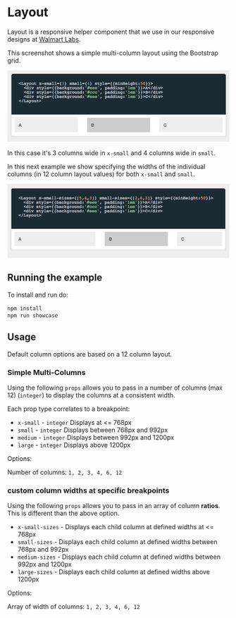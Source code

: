 Layout
======

Layout is a responsive helper component that we use in our responsive designs at [Walmart Labs](http://walmartlabs.com).

This screenshot shows a simple multi-column layout using the Bootstrap grid.

![Simple multi-column layout](./images/simple.png)

In this case it's 3 columns wide in `x-small` and 4 columns wide in `small`.

In this next example we show specifying the widths of the individual columns (in 12 column layout values) for both `x-small` and `small`.

![Layout with column sizes](./images/with-sizes.png)

## Running the example

To install and run do:

```
npm install
npm run showcase
```

## Usage

Default column options are based on a 12 column layout.

### Simple Multi-Columns

Using the following `props` allows you to pass in a number of columns (max 12) (`integer`) to display the columns at a consistent width.

Each prop type correlates to a breakpoint:

- `x-small` - `integer` Displays at <= 768px
- `small` - `integer` Displays between 768px and 992px
- `medium` - `integer` Displays between 992px and 1200px
- `large` - `integer` Displays above 1200px

Options:

Number of columns: `1, 2, 3, 4, 6, 12`

### custom column widths at specific breakpoints

Using the following `props` allows you to pass in an array of column **ratios**. This is different than the above option.

- `x-small-sizes` - Displays each child column at defined widths at <= 768px
- `small-sizes` - Displays each child column at defined widths between 768px and 992px
- `medium-sizes` - Displays each child column at defined widths between 992px and 1200px
- `large-sizes` - Displays each child column at defined widths above 1200px

Options:

Array of width of columns: `1, 2, 3, 4, 6, 12`
